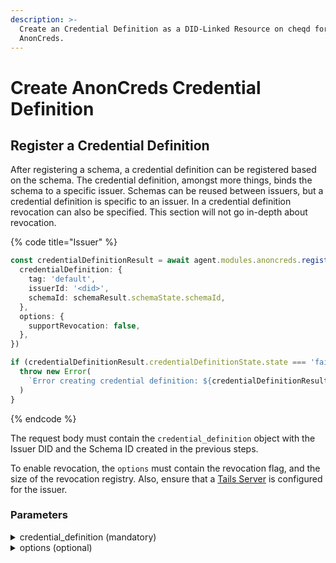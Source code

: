 ```yaml
---
description: >-
  Create an Credential Definition as a DID-Linked Resource on cheqd for issuing
  AnonCreds.
---
```


# Create AnonCreds Credential Definition

## Register a Credential Definition

After registering a schema, a credential definition can be registered based on the schema. The credential definition, amongst more things, binds the schema to a specific issuer. Schemas can be reused between issuers, but a credential definition is specific to an issuer. In a credential definition revocation can also be specified. This section will not go in-depth about revocation.

{% code title="Issuer" %}
```typescript
const credentialDefinitionResult = await agent.modules.anoncreds.registerCredentialDefinition({
  credentialDefinition: {
    tag: 'default',
    issuerId: '<did>',
    schemaId: schemaResult.schemaState.schemaId,
  },
  options: {
    supportRevocation: false,
  },
})

if (credentialDefinitionResult.credentialDefinitionState.state === 'failed') {
  throw new Error(
    `Error creating credential definition: ${credentialDefinitionResult.credentialDefinitionState.reason}`
  )
}
```
{% endcode %}

The request body must contain the `credential_definition` object with the Issuer DID and the Schema ID created in the previous steps.

To enable revocation, the `options` must contain the revocation flag, and the size of the revocation registry. Also, ensure that a [Tails Server](https://github.com/bcgov/indy-tails-server) is configured for the issuer.

### Parameters

<details>

<summary>credential_definition (mandatory)</summary>

"issuerId": DID of the Issuer.

"schemaId": The AnonCreds Schema ID created by the Issuer (must be of the same DID).

"tag": Additional Name to identify the Credential Definition.

</details>

<details>

<summary>options (optional)</summary>

"support\_revocation": Boolean value to indicate that the Credential can be revoked or not. (Tails server must be configured if this is set to \`true\`)

"revocation\_registry\_size": Maximum size of the Revocation Registry.

</details>







